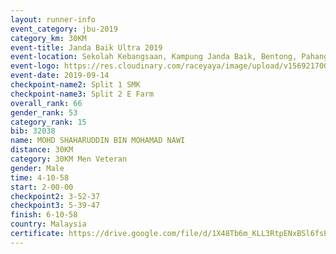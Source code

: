 ```yaml
---
layout: runner-info 
event_category: jbu-2019 
category_km: 30KM 
event-title: Janda Baik Ultra 2019  
event-location: Sekolah Kebangsaan, Kampung Janda Baik, Bentong, Pahang, Malaysia 
event-logo: https://res.cloudinary.com/raceyaya/image/upload/v1569217009/logo/janda-baik_vch1pc.jpg 
event-date: 2019-09-14 
checkpoint-name2: Split 1 SMK 
checkpoint-name3: Split 2 E Farm 
overall_rank: 66
gender_rank: 53
category_rank: 15
bib: 32038
name: MOHD SHAHARUDDIN BIN MOHAMAD NAWI
distance: 30KM
category: 30KM Men Veteran
gender: Male
time: 4-10-58
start: 2-00-00
checkpoint2: 3-52-37
checkpoint3: 5-39-47
finish: 6-10-58
country: Malaysia
certificate: https://drive.google.com/file/d/1X48Tb6m_KLL3RtpENxBSl6fsPNFXZzRn/view?usp=sharing
---
```

